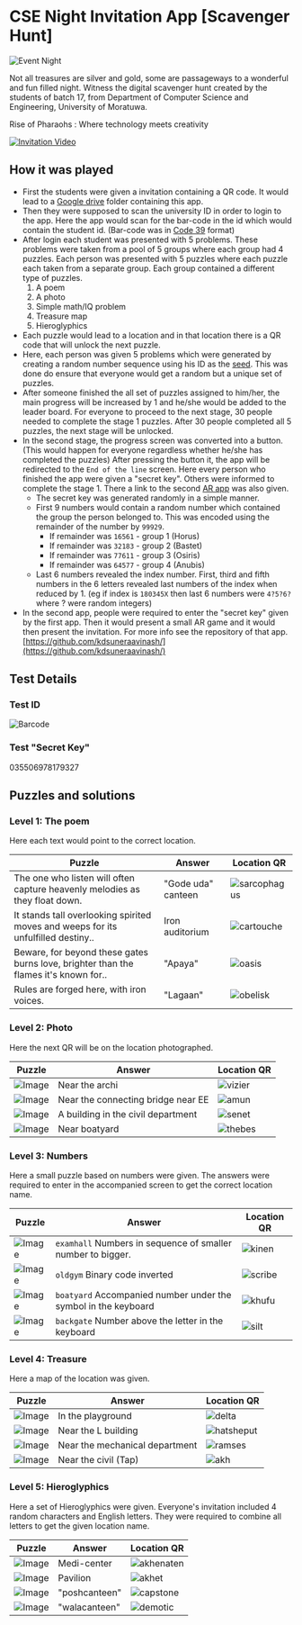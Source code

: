# CSE Night Invitation App [Scavenger Hunt]

![Event Night](./readme/event.jpg)

Not all treasures are silver and gold, some are passageways to a wonderful and fun filled night.
Witness the digital scavenger hunt created by the students of batch 17, from Department of Computer Science and Engineering, University of Moratuwa.

Rise of Pharaohs : Where technology meets creativity

[![Invitation Video](./readme/invite.png)](https://www.facebook.com/MoraCSE17/videos/536481153582278/ "Invitation Video")

## How it was played

- First the students were given a invitation containing a QR code. It would lead to a [Google drive](http://bit.ly/2oCZqyw) folder containing this app.
- Then they were supposed to scan the university ID in order to login to the app. Here the app would scan for the bar-code in the id which would contain the student id. (Bar-code was in [Code 39](https://en.wikipedia.org/wiki/Code_39) format)
- After login each student was presented with 5 problems. These problems were taken from a pool of 5 groups where each group had 4 puzzles. Each person was presented with 5 puzzles where each puzzle each taken from a separate group. Each group contained a different type of puzzles.
  1. A poem
  2. A photo
  3. Simple math/IQ problem
  4. Treasure map
  5. Hieroglyphics
- Each puzzle would lead to a location and in that location there is a QR code that will unlock the next puzzle.
- Here, each person was given 5 problems which were generated by creating a random number sequence using his ID as the [seed](https://en.wikipedia.org/wiki/Random_seed). This was done do ensure that everyone would get a random but a unique set of puzzles.
- After someone finished the all set of puzzles assigned to him/her, the main progress will be increased by 1 and he/she would be added to the leader board. For everyone to proceed to the next stage, 30 people needed to complete the stage 1 puzzles. After 30 people completed all 5 puzzles, the next stage will be unlocked.
- In the second stage, the progress screen was converted into a button. (This would happen for everyone regardless whether he/she has completed the puzzles) After pressing the button  it, the app will be redirected to the `End of the line` screen. Here every person who finished the app were given a "secret key". Others were informed to complete the stage 1. There a link to the second [AR app](http://bit.ly/2C5wLVR) was also given.
  - The secret key was generated randomly in a simple manner.
  - First 9 numbers would contain a random number which contained the group the person belonged to. This was encoded using the remainder of the number by `99929`.
    - If remainder was `16561` - group 1 (Horus)
    - If remainder was `32183` - group 2 (Bastet)
    - If remainder was `77611` - group 3 (Osiris)
    - If remainder was `64577` - group 4 (Anubis)
  - Last 6 numbers revealed the index number. First, third and fifth numbers in the 6 letters revealed last numbers of the index when reduced by 1. (eg if index is `180345X` then last 6 numbers were `4?5?6?` where ? were random integers)
- In the second app, people were required to enter the "secret key" given by the first app. Then it would present a small AR game and it would then present the invitation. For more info see the repository of that app. [https://github.com/kdsuneraavinash/](https://github.com/kdsuneraavinash/)

## Test Details

### Test ID

![Barcode](./readme/barcode.gif)

### Test "Secret Key"

035506978179327

## Puzzles and solutions

### Level 1: The poem

Here each text would point to the correct location.

| Puzzle                                                       | Answer             | Location QR                                                  |
| ------------------------------------------------------------ | ------------------ | ------------------------------------------------------------ |
| The one who listen will often capture heavenly melodies as they float down. | "Gode uda" canteen | ![sarcophagus](https://api.qrserver.com/v1/create-qr-code/?size=75x75&data=sarcophagus) |
| It stands tall overlooking spirited moves and weeps for its unfulfilled destiny.. | Iron auditorium    | ![cartouche](https://api.qrserver.com/v1/create-qr-code/?size=75x75&data=cartouche) |
| Beware, for beyond these gates burns love, brighter than the flames it's known for.. | "Apaya"            | ![oasis](https://api.qrserver.com/v1/create-qr-code/?size=75x75&data=oasis) |
| Rules are forged here, with iron voices.                     | "Lagaan"           | ![obelisk](https://api.qrserver.com/v1/create-qr-code/?size=75x75&data=obelisk) |

### Level 2: Photo

Here the next QR will be on the location photographed.

| Puzzle                                  | Answer                             | Location QR                                                  |
| --------------------------------------- | ---------------------------------- | ------------------------------------------------------------ |
| ![Image](./assets/puzzles/photos/0.jpg) | Near the archi                     | ![vizier](https://api.qrserver.com/v1/create-qr-code/?size=75x75&data=vizier) |
| ![Image](./assets/puzzles/photos/1.jpg) | Near the connecting bridge near EE | ![amun](https://api.qrserver.com/v1/create-qr-code/?size=75x75&data=amun) |
| ![Image](./assets/puzzles/photos/2.jpg) | A building in the civil department | ![senet](https://api.qrserver.com/v1/create-qr-code/?size=75x75&data=senet) |
| ![Image](./assets/puzzles/photos/3.jpg) | Near boatyard                      | ![thebes](https://api.qrserver.com/v1/create-qr-code/?size=75x75&data=thebes) |

### Level 3: Numbers

Here a small puzzle based on numbers were given. The answers were required to enter in the accompanied screen to get the correct location name.

| Puzzle                                   | Answer                                                       | Location QR                                                  |
| ---------------------------------------- | ------------------------------------------------------------ | ------------------------------------------------------------ |
| ![Image](./assets/puzzles/numbers/0.jpg) | `examhall`  Numbers in sequence of smaller number to bigger. | ![kinen](https://api.qrserver.com/v1/create-qr-code/?size=75x75&data=kinen) |
| ![Image](./assets/puzzles/numbers/1.jpg) | `oldgym` Binary code inverted                                | ![scribe](https://api.qrserver.com/v1/create-qr-code/?size=75x75&data=scribe) |
| ![Image](./assets/puzzles/numbers/2.jpg) | `boatyard` Accompanied number under the symbol in the keyboard | ![khufu](https://api.qrserver.com/v1/create-qr-code/?size=75x75&data=khufu) |
| ![Image](./assets/puzzles/numbers/3.jpg) | `backgate` Number above the letter in the keyboard           | ![silt](https://api.qrserver.com/v1/create-qr-code/?size=75x75&data=silt) |

### Level 4: Treasure

Here a map of the location was given.

| Puzzle                                | Answer                         | Location QR                                                  |
| ------------------------------------- | ------------------------------ | ------------------------------------------------------------ |
| ![Image](./assets/puzzles/maps/0.jpg) | In the playground              | ![delta](https://api.qrserver.com/v1/create-qr-code/?size=75x75&data=delta) |
| ![Image](./assets/puzzles/maps/1.jpg) | Near the L building            | ![hatsheput](https://api.qrserver.com/v1/create-qr-code/?size=75x75&data=hatsheput) |
| ![Image](./assets/puzzles/maps/2.jpg) | Near the mechanical department | ![ramses](https://api.qrserver.com/v1/create-qr-code/?size=75x75&data=ramses) |
| ![Image](./assets/puzzles/maps/3.jpg) | Near the civil (Tap)           | ![akh](https://api.qrserver.com/v1/create-qr-code/?size=75x75&data=akh) |

### Level 5: Hieroglyphics

Here a set of Hieroglyphics were given. Everyone's invitation included 4 random characters and English letters. They were required to combine all letters to get the given location name.

| Puzzle                                                       | Answer        | Location QR                                                  |
| ------------------------------------------------------------ | ------------- | ------------------------------------------------------------ |
| ![Image](https://fontmeme.com/temporary/ce5758702241feb1bc833ea8e943596d.png) | Medi-center   | ![akhenaten](https://api.qrserver.com/v1/create-qr-code/?size=75x75&data=akhenaten) |
| ![Image](https://fontmeme.com/temporary/5b2c0bbdf0a546ce031c1da86de06a94.png) | Pavilion      | ![akhet](https://api.qrserver.com/v1/create-qr-code/?size=75x75&data=akhet) |
| ![Image](https://fontmeme.com/temporary/e76e2c56aa3a8685680a0c9d8a2766fd.png) | "poshcanteen" | ![capstone](https://api.qrserver.com/v1/create-qr-code/?size=75x75&data=capstone) |
| ![Image](https://fontmeme.com/temporary/f2b29735b0712a06342700e9363e1e6c.png) | "walacanteen" | ![demotic](https://api.qrserver.com/v1/create-qr-code/?size=75x75&data=demotic) |

